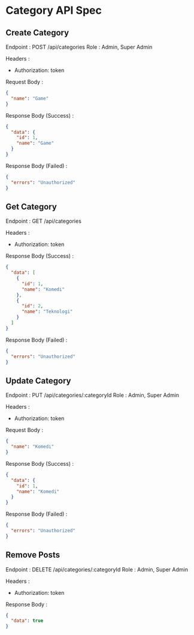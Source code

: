 # Category API Spec

## Create Category

Endpoint : POST /api/categories
Role : Admin, Super Admin

Headers :

- Authorization: token

Request Body :

```json
{
  "name": "Game"
}
```

Response Body (Success) :

```json
{
  "data": {
    "id": 1,
    "name": "Game"
  }
}
```

Response Body (Failed) :

```json
{
  "errors": "Unauthorized"
}
```

## Get Category

Endpoint : GET /api/categories

Headers :

- Authorization: token

Response Body (Success) :

```json
{
  "data": [
    {
      "id": 1,
      "name": "Komedi"
    },
    {
      "id": 2,
      "name": "Teknologi"
    }
  ]
}
```

Response Body (Failed) :

```json
{
  "errors": "Unauthorized"
}
```

## Update Category

Endpoint : PUT /api/categories/:categoryId
Role : Admin, Super Admin

Headers :

- Authorization: token

Request Body :

```json
{
  "name": "Komedi"
}
```

Response Body (Success) :

```json
{
  "data": {
    "id": 1,
    "name": "Komedi"
  }
}
```

Response Body (Failed) :

```json
{
  "errors": "Unauthorized"
}
```

## Remove Posts

Endpoint : DELETE /api/categories/:categoryId
Role : Admin, Super Admin

Headers :

- Authorization: token

Response Body :

```json
{
  "data": true
}
```
